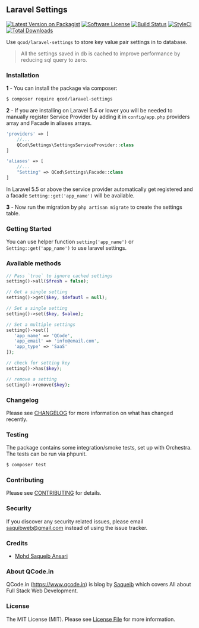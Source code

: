 ## Laravel Settings

[![Latest Version on Packagist](https://img.shields.io/packagist/v/qcod/laravel-settings.svg)](https://packagist.org/packages/qcod/laravel-settings)
[![Software License](https://img.shields.io/badge/license-MIT-brightgreen.svg)](LICENSE.md)
[![Build Status](https://img.shields.io/travis/qcod/laravel-settings/master.svg)](https://travis-ci.org/qcod/laravel-settings)
[![StyleCI](https://styleci.io/repos/152258044/shield)](https://styleci.io/repos/152258044)
[![Total Downloads](https://img.shields.io/packagist/dt/qcod/laravel-settings.svg)](https://packagist.org/packages/qcod/laravel-settings)

Use `qcod/laravel-settings` to store key value pair settings in to database.

> All the settings saved in db is cached to improve performance by reducing sql query to zero.

### Installation

**1** - You can install the package via composer:

```bash
$ composer require qcod/laravel-settings
```

**2** - If you are installing on Laravel 5.4 or lower you will be needed to manually register Service Provider by adding it in `config/app.php` providers array and Facade in aliases arrays.

```php
'providers' => [
    //...
    QCod\Settings\SettingsServiceProvider::class
]

'aliases' => [
    //...
    "Setting" => QCod\Settings\Facade::class
]
```

In Laravel 5.5 or above the service provider automatically get registered and a facade `Setting::get('app_name')` will be available.

**3** - Now run the migration by `php artisan migrate` to create the settings table.

### Getting Started

You can use helper function `setting('app_name')` or `Setting::get('app_name')` to use laravel settings.

### Available methods

```php
// Pass `true` to ignore cached settings
setting()->all($fresh = false);

// Get a single setting
setting()->get($key, $defautl = null);

// Set a single setting
setting()->set($key, $value);

// Set a multiple settings
setting()->set([
   'app_name' => 'QCode',
   'app_email' => 'info@email.com',
   'app_type' => 'SaaS'
]);

// check for setting key
setting()->has($key);

// remove a setting
setting()->remove($key);
```

### Changelog

Please see [CHANGELOG](CHANGELOG.md) for more information on what has changed recently.

### Testing

The package contains some integration/smoke tests, set up with Orchestra. The tests can be run via phpunit.

```bash
$ composer test
```

### Contributing

Please see [CONTRIBUTING](CONTRIBUTING.md) for details.

### Security

If you discover any security related issues, please email saquibweb@gmail.com instead of using the issue tracker.

### Credits

- [Mohd Saqueib Ansari](https://github.com/saqueib)

### About QCode.in

QCode.in (https://www.qcode.in) is blog by [Saqueib](https://github.com/saqueib) which covers All about Full Stack Web Development.

### License

The MIT License (MIT). Please see [License File](LICENSE.md) for more information.

